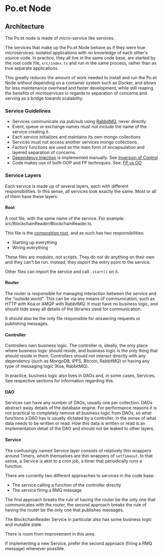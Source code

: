 # Po.et Node

## Architecture

The Po.et node is made of micro-service like services.

The services that make up the Po.et Node behave as if they were true microservices: isolated applications with no knowledge of each other's source code. In practice, they all live in the same code base, are started by the root code file, `src/index.ts` and run in the same process, rather than as true separate applications.

This greatly reduces the amount of work needed to install and run the Po.et Node without depending on a container system such as Docker, and allows for less maintenance overhead and faster development, while still reaping the benefits of microservices in regards to separation of concerns and serving as a bridge towards scalability.

### Service Guidelines

- Services communicate via pub/sub using [RabbitMQ], never directly.
- Event, queue or exchange names must not include the name of the service creating it.
- Each service initializes and maintains its own mongo collections
- Services must not access another services mongo collections. 
- Factory functions are used as the main form of encapsulation and layered separation of concerns.
- [Dependency Injection] is implemented manually. See [Inversion of Control]
- Code makes use of both OOP and FP techniques. See: [FP vs OO](http://blog.cleancoder.com/uncle-bob/2018/04/13/FPvsOO.html)

### Service Layers

Each service is made up of several layers, each with different responsibilities. In this sense, all services look exactly the same. Most or all of them have these layers:

#### Root

A root file, with the same name of the service. For example: src/BlockchainReader/BlockchainReader.ts.

This file is the [composition root](http://blog.ploeh.dk/2011/07/28/CompositionRoot/), and as such has two responsibilities:
- Starting up everything
- Wiring everything

These files are modules, not scripts. They do not do anything on their own and they can't be run. Instead, they export the entry point to the service.

Other files can import the service and call `.start()` on it.

#### Router

The router is responsible for managing interaction between the service and the "outside world". This can be via any means of communication, such as HTTP with Koa or AMQP with RabbitMQ. It must have no business logic, and should hide away all details of the libraries used for communication.

It should also be the only file responsible for _answering_ requests or publishing messages. 

#### Controller

Controllers own business logic. The controller is, ideally, the only place where business logic should reside, and business logic is the only thing that should reside in them. Controllers should not interact directly with any dependency (such as MongoDB, IPFS, Bitcoin, RabbitMQ) or having any type of messaging logic (Koa, RabbitMQ).

In practice, business logic also lives in DAOs and, in some cases, Services. See respective sections for information regarding this.

#### DAO

Services can have any number of DAOs, usually one per collection. DAOs abstract away details of the database engine. For performance reasons it is not practical to completely remove all business logic from DAOs, so what functions a DAO has is usually dictated by a controller, in the sense of what data needs to be written or read. _How_ this data is written or read is an implementation detail of the DAO and should not be leaked to other layers.

#### Service

The confusingly named Service layer consists of relatively thin wrappers around Timers, which themselves are thin wrappers of `setTimeout`. In that sense, a Service is akin to a cron job, a timer that periodically runs a function.

There are currently two different approaches to services in the code base:
- The service calling a function of the controller directly
- The service firing a RMQ message

The first approach breaks the rule of having the router be the only one that communicates with the router, the second approach breaks the rule of having the router be the only one that publishes messages.

The BlockchainReader Service in particular also has some business logic and mutable state.

There is room from improvement in this area.

If implementing a new Service, prefer the second approach (firing a RMQ message) whenever possible.

[SOLID]: https://en.wikipedia.org/wiki/SOLID
[RabbitMQ]: https://www.rabbitmq.com/
[Inversion of Control]: https://en.wikipedia.org/wiki/Inversion_of_control
[Dependency Injection]: https://en.wikipedia.org/wiki/Dependency_injection
